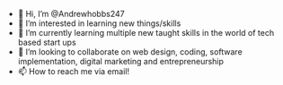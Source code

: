 - 👋 Hi, I’m @Andrewhobbs247
- 👀 I’m interested in learning new things/skills
- 🌱 I’m currently learning multiple new taught skills in the world of tech based start ups
- 💞️ I’m looking to collaborate on web design, coding, software implementation, digital marketing and entrepreneurship 
- 📫 How to reach me via email!

<!---
Andrewhobbs247/Andrewhobbs247 is a ✨ special ✨ repository because its `README.md` (this file) appears on your GitHub profile.
You can click the Preview link to take a look at your changes.
--->
